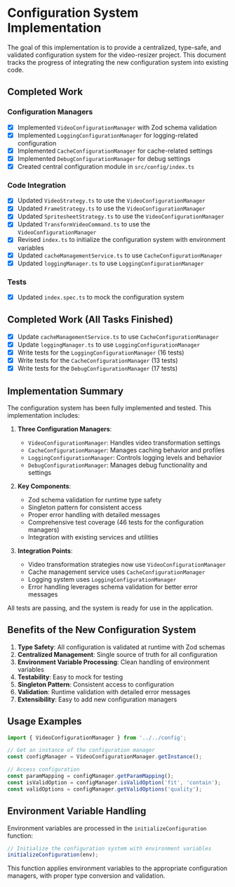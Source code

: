 # Configuration System Implementation

The goal of this implementation is to provide a centralized, type-safe, and validated configuration system for the video-resizer project. This document tracks the progress of integrating the new configuration system into existing code.

## Completed Work

### Configuration Managers
- [x] Implemented `VideoConfigurationManager` with Zod schema validation
- [x] Implemented `LoggingConfigurationManager` for logging-related configuration
- [x] Implemented `CacheConfigurationManager` for cache-related settings
- [x] Implemented `DebugConfigurationManager` for debug settings
- [x] Created central configuration module in `src/config/index.ts`

### Code Integration
- [x] Updated `VideoStrategy.ts` to use the `VideoConfigurationManager`
- [x] Updated `FrameStrategy.ts` to use the `VideoConfigurationManager`
- [x] Updated `SpritesheetStrategy.ts` to use the `VideoConfigurationManager`
- [x] Updated `TransformVideoCommand.ts` to use the `VideoConfigurationManager`
- [x] Revised `index.ts` to initialize the configuration system with environment variables
- [x] Updated `cacheManagementService.ts` to use `CacheConfigurationManager`
- [x] Updated `loggingManager.ts` to use `LoggingConfigurationManager`

### Tests
- [x] Updated `index.spec.ts` to mock the configuration system

## Completed Work (All Tasks Finished)

- [x] Update `cacheManagementService.ts` to use `CacheConfigurationManager`
- [x] Update `loggingManager.ts` to use `LoggingConfigurationManager`
- [x] Write tests for the `LoggingConfigurationManager` (16 tests)
- [x] Write tests for the `CacheConfigurationManager` (13 tests)
- [x] Write tests for the `DebugConfigurationManager` (17 tests)

## Implementation Summary

The configuration system has been fully implemented and tested. This implementation includes:

1. **Three Configuration Managers**:
   - `VideoConfigurationManager`: Handles video transformation settings
   - `CacheConfigurationManager`: Manages caching behavior and profiles
   - `LoggingConfigurationManager`: Controls logging levels and behavior
   - `DebugConfigurationManager`: Manages debug functionality and settings

2. **Key Components**:
   - Zod schema validation for runtime type safety
   - Singleton pattern for consistent access
   - Proper error handling with detailed messages
   - Comprehensive test coverage (46 tests for the configuration managers)
   - Integration with existing services and utilities

3. **Integration Points**:
   - Video transformation strategies now use `VideoConfigurationManager`
   - Cache management service uses `CacheConfigurationManager`
   - Logging system uses `LoggingConfigurationManager`
   - Error handling leverages schema validation for better error messages

All tests are passing, and the system is ready for use in the application.

## Benefits of the New Configuration System

1. **Type Safety**: All configuration is validated at runtime with Zod schemas
2. **Centralized Management**: Single source of truth for all configuration
3. **Environment Variable Processing**: Clean handling of environment variables
4. **Testability**: Easy to mock for testing
5. **Singleton Pattern**: Consistent access to configuration
6. **Validation**: Runtime validation with detailed error messages
7. **Extensibility**: Easy to add new configuration managers

## Usage Examples

```typescript
import { VideoConfigurationManager } from '../../config';

// Get an instance of the configuration manager
const configManager = VideoConfigurationManager.getInstance();

// Access configuration
const paramMapping = configManager.getParamMapping();
const isValidOption = configManager.isValidOption('fit', 'contain');
const validOptions = configManager.getValidOptions('quality');
```

## Environment Variable Handling

Environment variables are processed in the `initializeConfiguration` function:

```typescript
// Initialize the configuration system with environment variables
initializeConfiguration(env);
```

This function applies environment variables to the appropriate configuration managers, with proper type conversion and validation.